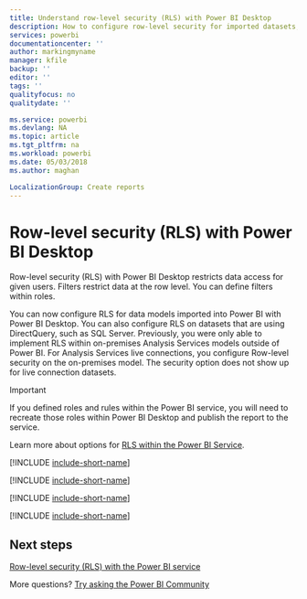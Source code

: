 ```yaml
---
title: Understand row-level security (RLS) with Power BI Desktop
description: How to configure row-level security for imported datasets, and DirectQuery, within Power BI Desktop.
services: powerbi
documentationcenter: ''
author: markingmyname
manager: kfile
backup: ''
editor: ''
tags: ''
qualityfocus: no
qualitydate: ''

ms.service: powerbi
ms.devlang: NA
ms.topic: article
ms.tgt_pltfrm: na
ms.workload: powerbi
ms.date: 05/03/2018
ms.author: maghan

LocalizationGroup: Create reports
---
```

# Row-level security (RLS) with Power BI Desktop
Row-level security (RLS) with Power BI Desktop restricts data access for given users. Filters restrict data at the row level. You can define filters within roles.

You can now configure RLS for data models imported into Power BI with Power BI Desktop. You can also configure RLS on datasets that are using DirectQuery, such as SQL Server. Previously, you were only able to implement RLS within on-premises Analysis Services models outside of Power BI. For Analysis Services live connections, you configure Row-level security on the on-premises model. The security option does not show up for live connection datasets.

> [!IMPORTANT]
> If you defined roles and rules within the Power BI service, you will need to recreate those roles within Power BI Desktop and publish the report to the service.
> 
> 

Learn more about options for [RLS within the Power BI Service](service-admin-rls.md).

[!INCLUDE [include-short-name](./includes/rls-desktop-define-roles.md)]

[!INCLUDE [include-short-name](./includes/rls-desktop-view-as-roles.md)]

[!INCLUDE [include-short-name](./includes/rls-limitations.md)]

[!INCLUDE [include-short-name](./includes/rls-faq.md)]

## Next steps
[Row-level security (RLS) with the Power BI service](service-admin-rls.md)  

More questions? [Try asking the Power BI Community](http://community.powerbi.com/)


